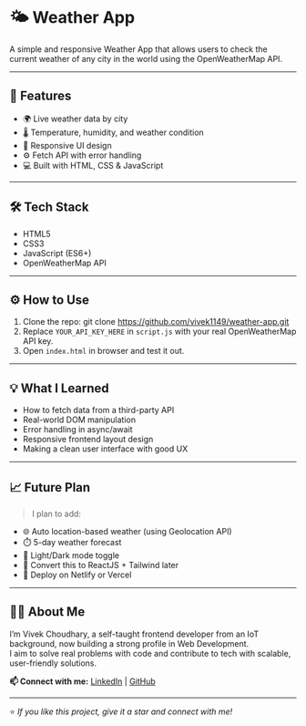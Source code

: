 # 🌤️ Weather App

A simple and responsive Weather App that allows users to check the current weather of any city in the world using the OpenWeatherMap API.

---

## 🚀 Features

- 🌍 Live weather data by city
- 🌡️ Temperature, humidity, and weather condition
- 📱 Responsive UI design
- ⚙️ Fetch API with error handling
- 💻 Built with HTML, CSS & JavaScript 

---

## 🛠️ Tech Stack

- HTML5
- CSS3
- JavaScript (ES6+)
- OpenWeatherMap API

---

## ⚙️ How to Use

1. Clone the repo:
git clone https://github.com/vivek1149/weather-app.git
2. Replace `YOUR_API_KEY_HERE` in `script.js` with your real OpenWeatherMap API key.
3. Open `index.html` in browser and test it out.

---

## 💡 What I Learned

- How to fetch data from a third-party API
- Real-world DOM manipulation
- Error handling in async/await
- Responsive frontend layout design
- Making a clean user interface with good UX

---

## 📈 Future Plan

> I plan to add:
- 🌐 Auto location-based weather (using Geolocation API)
- ⏱️ 5-day weather forecast
- 🌙 Light/Dark mode toggle
- 🔄 Convert this to ReactJS + Tailwind later
- 💾 Deploy on Netlify or Vercel

---

## 🙋‍♂️ About Me

I’m Vivek Choudhary, a self-taught frontend developer from an IoT background, now building a strong profile in Web Development.  
I aim to solve real problems with code and contribute to tech with scalable, user-friendly solutions.

**📫 Connect with me:** [LinkedIn](https://www.linkedin.com/in/yourprofile) | [GitHub](https://github.com/vivek1149)

---

⭐ *If you like this project, give it a star and connect with me!*
